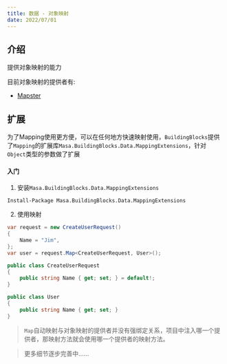 ```yaml
---
title: 数据 - 对象映射
date: 2022/07/01
---
```


## 介绍

提供对象映射的能力

目前对象映射的提供者有:

* [Mapster](/framework/contribs/data/mapping/mapster)

## 扩展

为了Mapping使用更方便，可以在任何地方快速映射使用，`BuildingBlocks`提供了`Mapping`的扩展库`Masa.BuildingBlocks.Data.MappingExtensions`，针对`Object`类型的参数做了扩展

#### 入门

1. 安装`Masa.BuildingBlocks.Data.MappingExtensions`

``` shell
Install-Package Masa.BuildingBlocks.Data.MappingExtensions
```

2. 使用映射

``` C#
var request = new CreateUserRequest()
{
    Name = "Jim",
};
var user = request.Map<CreateUserRequest, User>();

public class CreateUserRequest
{
    public string Name { get; set; } = default!;
}

public class User
{
    public string Name { get; set; }
}
```

> `Map`自动映射与对象映射的提供者并没有强绑定关系，项目中注入哪一个提供者，那映射方法就会使用哪一个提供者的映射方法。

> 更多细节逐步完善中……